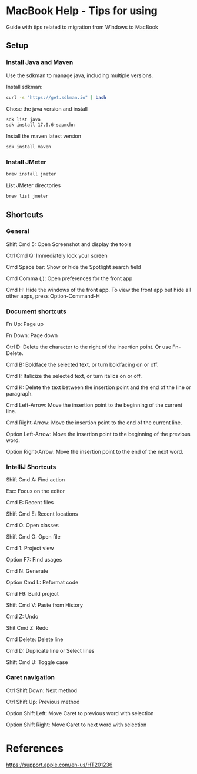 # MacBook Help - Tips for using

Guide with tips related to migration from Windows to MacBook

## Setup

### Install Java and Maven

Use the sdkman to manage java, including multiple versions.

Install sdkman:
```sh
curl -s "https://get.sdkman.io" | bash
```

Chose the java version and install
```sh
sdk list java
sdk install 17.0.6-sapmchn
```

Install the maven latest version
```sh
sdk install maven
```

### Install JMeter
```sh
brew install jmeter
```

List JMeter directories
```sh
brew list jmeter
```

## Shortcuts

### General

Shift Cmd 5: Open Screenshot and display the tools

Ctrl Cmd Q: Immediately lock your screen

Cmd Space bar: Show or hide the Spotlight search field

Cmd Comma (,): Open preferences for the front app

Cmd H: Hide the windows of the front app. To view the front app but hide all other apps, press Option-Command-H

### Document shortcuts

Fn Up: Page up

Fn Down: Page down

Ctrl D: Delete the character to the right of the insertion point. Or use Fn-Delete.

Cmd B: Boldface the selected text, or turn boldfacing on or off. 

Cmd I: Italicize the selected text, or turn italics on or off.

Cmd K: Delete the text between the insertion point and the end of the line or paragraph.

Cmd Left-Arrow: Move the insertion point to the beginning of the current line.

Cmd Right-Arrow: Move the insertion point to the end of the current line.

Option Left-Arrow: Move the insertion point to the beginning of the previous word.

Option Right-Arrow: Move the insertion point to the end of the next word.

### IntelliJ Shortcuts

Shift Cmd A: Find action

Esc: Focus on the editor

Cmd E: Recent files

Shift Cmd E: Recent locations

Cmd O: Open classes

Shift Cmd O: Open file

Cmd 1: Project view

Option F7: Find usages

Cmd N: Generate

Option Cmd L: Reformat code

Cmd F9: Build project

Shift Cmd V: Paste from History

Cmd Z: Undo

Shit Cmd Z: Redo

Cmd Delete: Delete line

Cmd D: Duplicate line or Select	lines

Shift Cmd U: Toggle case

### Caret navigation

Ctrl Shift Down: Next method

Ctrl Shift Up: Previous method

Option Shift Left: Move Caret to previous word with selection

Option Shift Right: Move Caret to next word with selection

# References 

https://support.apple.com/en-us/HT201236







